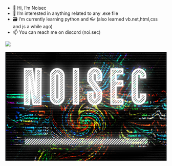 - 👋 Hi, I’m Noisec
- 👀 I’m interested in anything related to any .exe file 
- 🗃️ I’m currently learning python and 👓 (also learned vb.net,html,css and js a while ago)
- 📫 You can reach me on discord (noi.sec)

![](https://komarev.com/ghpvc/?username=Noisec&color=grey)

<p align="center">
  <img style="width:600;length:327" src="https://github.com/Noisec/pic-s/blob/main/images/Untitled%20(2).png?raw=true" />
</p>

































































